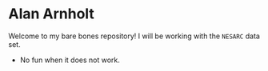 Alan Arnholt
==============

Welcome to my bare bones repository!  I will be working with the `NESARC` data set.

* No fun when it does not work.
